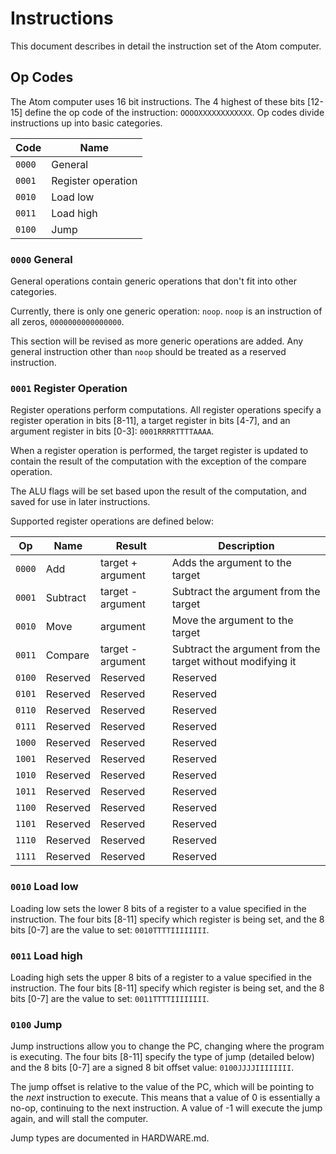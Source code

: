 # Instructions
This document describes in detail the instruction set of the Atom computer.

## Op Codes
The Atom computer uses 16 bit instructions. The 4 highest of these bits [12-15] define the op code of the instruction:
`OOOOXXXXXXXXXXXX`. Op codes divide instructions up into basic categories.

| Code   | Name |
| ---    | --- |
| `0000` | General |
| `0001` | Register operation |
| `0010` | Load low |
| `0011` | Load high |
| `0100` | Jump |

### `0000` General
General operations contain generic operations that don't fit into other categories.

Currently, there is only one generic operation: `noop`. `noop` is an instruction of all zeros, `0000000000000000`.

This section will be revised as more generic operations are added. Any general instruction other than `noop` should be
treated as a reserved instruction.

### `0001` Register Operation
Register operations perform computations. All register operations specify a register operation in bits [8-11], a target
register in bits [4-7], and an argument register in bits [0-3]: `0001RRRRTTTTAAAA`.

When a register operation is performed, the target register is updated to contain the result of the computation with the
exception of the compare operation.

The ALU flags will be set based upon the result of the computation, and saved for use in later instructions.

Supported register operations are defined below:

| Op     | Name                   | Result              | Description |
| ------ | ---------------------- | ------------------- | --- |
| `0000` | Add                    | target + argument   | Adds the argument to the target |
| `0001` | Subtract               | target - argument   | Subtract the argument from the target |
| `0010` | Move                   | argument            | Move the argument to the target |
| `0011` | Compare                | target - argument   | Subtract the argument from the target without modifying it |
| `0100` | Reserved               | Reserved            | Reserved |
| `0101` | Reserved               | Reserved            | Reserved |
| `0110` | Reserved               | Reserved            | Reserved |
| `0111` | Reserved               | Reserved            | Reserved |
| `1000` | Reserved               | Reserved            | Reserved |
| `1001` | Reserved               | Reserved            | Reserved |
| `1010` | Reserved               | Reserved            | Reserved |
| `1011` | Reserved               | Reserved            | Reserved |
| `1100` | Reserved               | Reserved            | Reserved |
| `1101` | Reserved               | Reserved            | Reserved |
| `1110` | Reserved               | Reserved            | Reserved |
| `1111` | Reserved               | Reserved            | Reserved |

### `0010` Load low
Loading low sets the lower 8 bits of a register to a value specified in the instruction. The four bits [8-11] specify
which register is being set, and the 8 bits [0-7] are the value to set: `0010TTTTIIIIIIII`.

### `0011` Load high
Loading high sets the upper 8 bits of a register to a value specified in the instruction. The four bits [8-11] specify
which register is being set, and the 8 bits [0-7] are the value to set: `0011TTTTIIIIIIII`.

### `0100` Jump
Jump instructions allow you to change the PC, changing where the program is executing. The four bits [8-11] specify the
type of jump (detailed below) and the 8 bits [0-7] are a signed 8 bit offset value: `0100JJJJIIIIIIII`.

The jump offset is relative to the value of the PC, which will be pointing to the *next* instruction to execute. This
means that a value of 0 is essentially a no-op, continuing to the next instruction. A value of -1 will execute the jump
again, and will stall the computer.

Jump types are documented in HARDWARE.md.

